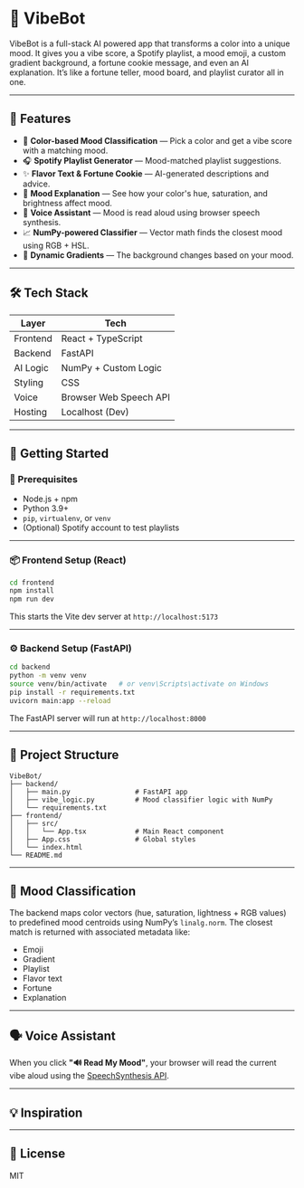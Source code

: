 # 🎨 VibeBot

VibeBot is a full-stack AI powered app that transforms a color into a unique mood. It gives you a vibe score, a Spotify playlist, a mood emoji, a custom gradient background, a fortune cookie message, and even an AI explanation. It’s like a fortune teller, mood board, and playlist curator all in one.

---

## 🌈 Features

- 🎯 **Color-based Mood Classification** — Pick a color and get a vibe score with a matching mood.
- 🎧 **Spotify Playlist Generator** — Mood-matched playlist suggestions.
- ✨ **Flavor Text & Fortune Cookie** — AI-generated descriptions and advice.
- 🧠 **Mood Explanation** — See how your color's hue, saturation, and brightness affect mood.
- 🎤 **Voice Assistant** — Mood is read aloud using browser speech synthesis.
- 📈 **NumPy-powered Classifier** — Vector math finds the closest mood using RGB + HSL.
- 🎨 **Dynamic Gradients** — The background changes based on your mood.

---

## 🛠️ Tech Stack

| Layer      | Tech                   |
|------------|------------------------|
| Frontend   | React + TypeScript     |
| Backend    | FastAPI                |
| AI Logic   | NumPy + Custom Logic   |
| Styling    | CSS                    |
| Voice      | Browser Web Speech API |
| Hosting    | Localhost (Dev)        |

---

## 🚀 Getting Started

### 🔧 Prerequisites

- Node.js + npm
- Python 3.9+
- `pip`, `virtualenv`, or `venv`
- (Optional) Spotify account to test playlists

---

### 📦 Frontend Setup (React)

```bash
cd frontend
npm install
npm run dev
```

This starts the Vite dev server at `http://localhost:5173`

---

### ⚙️ Backend Setup (FastAPI)

```bash
cd backend
python -m venv venv
source venv/bin/activate   # or venv\Scripts\activate on Windows
pip install -r requirements.txt
uvicorn main:app --reload
```

The FastAPI server will run at `http://localhost:8000`

---

## 📂 Project Structure

```
VibeBot/
├── backend/
│   ├── main.py                # FastAPI app
│   ├── vibe_logic.py          # Mood classifier logic with NumPy
│   └── requirements.txt
├── frontend/
│   ├── src/
│   │   └── App.tsx            # Main React component
│   ├── App.css                # Global styles
│   └── index.html
└── README.md
```

---

## 🧠 Mood Classification

The backend maps color vectors (hue, saturation, lightness + RGB values) to predefined mood centroids using NumPy’s `linalg.norm`. The closest match is returned with associated metadata like:

- Emoji
- Gradient
- Playlist
- Flavor text
- Fortune
- Explanation

---

## 🗣 Voice Assistant

When you click **"🔊 Read My Mood"**, your browser will read the current vibe aloud using the [SpeechSynthesis API](https://developer.mozilla.org/en-US/docs/Web/API/SpeechSynthesis).

---

## 💡 Inspiration



---

## 📜 License

MIT


